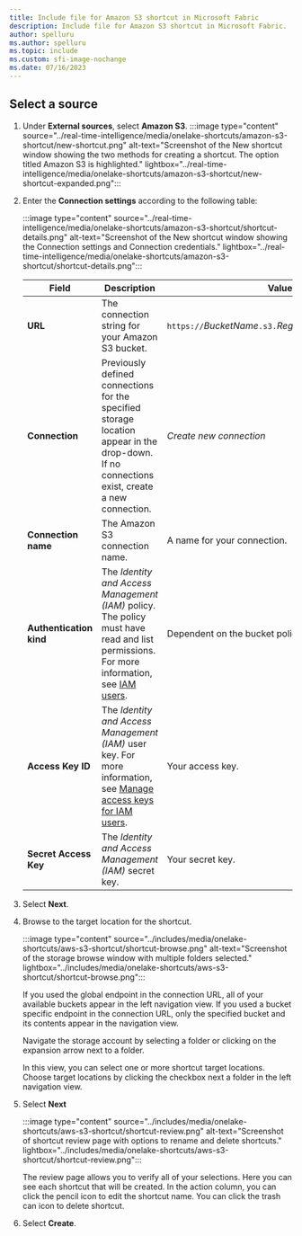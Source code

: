 ```yaml
---
title: Include file for Amazon S3 shortcut in Microsoft Fabric
description: Include file for Amazon S3 shortcut in Microsoft Fabric.
author: spelluru
ms.author: spelluru
ms.topic: include
ms.custom: sfi-image-nochange
ms.date: 07/16/2023
---
```

## Select a source

1. Under **External sources**, select **Amazon S3**.
    :::image type="content" source="../real-time-intelligence/media/onelake-shortcuts/amazon-s3-shortcut/new-shortcut.png" alt-text="Screenshot of the New shortcut window showing the two methods for creating a shortcut. The option titled Amazon S3 is highlighted." lightbox="../real-time-intelligence/media/onelake-shortcuts/amazon-s3-shortcut/new-shortcut-expanded.png":::
1. Enter the **Connection settings** according to the following table:

    :::image type="content" source="../real-time-intelligence/media/onelake-shortcuts/amazon-s3-shortcut/shortcut-details.png" alt-text="Screenshot of the New shortcut window showing the Connection settings and Connection credentials." lightbox="../real-time-intelligence/media/onelake-shortcuts/amazon-s3-shortcut/shortcut-details.png":::

      |Field | Description| Value|
      |-----|-----| -----|
      | **URL**| The connection string for your Amazon S3 bucket. | `https://`*BucketName*`.s3.`*RegionCode*`.amazonaws.com` |
      |**Connection** | Previously defined connections for the specified storage location appear in the drop-down. If no connections exist, create a new connection.| *Create new connection* |
      |**Connection name** | The Amazon S3 connection name.| A name for your connection.|
      |**Authentication kind**| The *Identity and Access Management (IAM)* policy. The policy must have read and list permissions. For more information, see [IAM users](https://docs.aws.amazon.com/IAM/latest/UserGuide/id_users.html).| Dependent on the bucket policy.|
      |**Access Key ID**| The *Identity and Access Management (IAM)* user key. For more information, see [Manage access keys for IAM users](https://docs.aws.amazon.com/IAM/latest/UserGuide/id_credentials_access-keys.html). | Your access key.|
      |**Secret Access Key**| The *Identity and Access Management (IAM)* secret key. | Your secret key.|

1. Select **Next**.

1. Browse to the target location for the shortcut.

    :::image type="content" source="../includes/media/onelake-shortcuts/aws-s3-shortcut/shortcut-browse.png" alt-text="Screenshot of the storage browse window with multiple folders selected." lightbox="../includes/media/onelake-shortcuts/aws-s3-shortcut/shortcut-browse.png":::

    If you used the global endpoint in the connection URL, all of your available buckets appear in the left navigation view. If you used a bucket specific endpoint in the connection URL, only the specified bucket and its contents appear in the navigation view.

    Navigate the storage account by selecting a folder or clicking on the expansion arrow next to a folder.

    In this view, you can select one or more shortcut target locations. Choose target locations by clicking the checkbox next a folder in the left navigation view.
1. Select **Next**

    :::image type="content" source="../includes/media/onelake-shortcuts/aws-s3-shortcut/shortcut-review.png" alt-text="Screenshot of shortcut review page with options to rename and delete shortcuts." lightbox="../includes/media/onelake-shortcuts/aws-s3-shortcut/shortcut-review.png":::

    The review page allows you to verify all of your selections. Here you can see each shortcut that will be created. In the action column, you can click the pencil icon to edit the shortcut name. You can click the trash can icon to delete shortcut.
1. Select **Create**.
